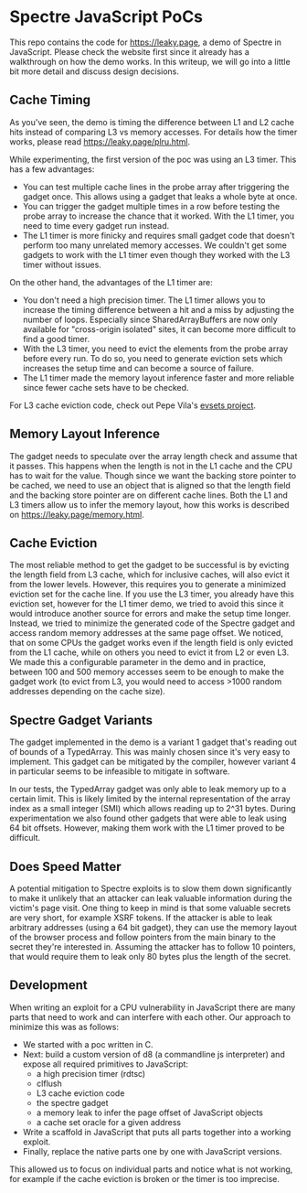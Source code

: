 # Spectre JavaScript PoCs

This repo contains the code for https://leaky.page, a demo of Spectre in
JavaScript. Please check the website first since it already has a walkthrough on
how the demo works. In this writeup, we will go into a little bit more detail
and discuss design decisions.

## Cache Timing

As you've seen, the demo is timing the difference between L1 and L2 cache hits
instead of comparing L3 vs memory accesses. For details how the timer works,
please read https://leaky.page/plru.html.

While experimenting, the first version of the poc was using an L3 timer. This
has a few advantages:
* You can test multiple cache lines in the probe array after triggering the
  gadget once. This allows using a gadget that leaks a whole byte at once.
* You can trigger the gadget multiple times in a row before testing the probe
  array to increase the chance that it worked. With the L1 timer, you need to
  time every gadget run instead.
* The L1 timer is more finicky and requires small gadget code that doesn't
  perform too many unrelated memory accesses. We couldn't get some gadgets to
  work with the L1 timer even though they worked with the L3 timer without
  issues.

On the other hand, the advantages of the L1 timer are:
* You don't need a high precision timer. The L1 timer allows you to increase the
  timing difference between a hit and a miss by adjusting the number of loops.
  Especially since SharedArrayBuffers are now only available for "cross-origin
  isolated" sites, it can become more difficult to find a good timer.
* With the L3 timer, you need to evict the elements from the probe array before
  every run. To do so, you need to generate eviction sets which increases the
  setup time and can become a source of failure.
* The L1 timer made the memory layout inference faster and more reliable since
  fewer cache sets have to be checked.

For L3 cache eviction code, check out Pepe Vila's [evsets project](https://github.com/cgvwzq/evsets/tree/master/browser).

## Memory Layout Inference

The gadget needs to speculate over the array length check and assume that it
passes. This happens when the length is not in the L1 cache and the CPU has to
wait for the value. Though since we want the backing store pointer to be cached,
we need to use an object that is aligned so that the length field and the backing
store pointer are on different cache lines.
Both the L1 and L3 timers allow us to infer the memory layout, how this works is
described on https://leaky.page/memory.html.

## Cache Eviction

The most reliable method to get the gadget to be successful is by evicting the
length field from L3 cache, which for inclusive caches, will also evict it from
the lower levels.
However, this requires you to generate a minimized eviction set for the cache
line. If you use the L3 timer, you already have this eviction set, however for
the L1 timer demo, we tried to avoid this since it would introduce another
source for errors and make the setup time longer.
Instead, we tried to minimize the generated code of the Spectre gadget and
access random memory addresses at the same page offset. We noticed, that on some
CPUs the gadget works even if the length field is only evicted from the L1
cache, while on others you need to evict it from L2 or even L3. We made this a
configurable parameter in the demo and in practice, between 100 and 500 memory
accesses seem to be enough to make the gadget work (to evict from L3, you would
need to access >1000 random addresses depending on the cache size).

## Spectre Gadget Variants

The gadget implemented in the demo is a variant 1 gadget that's reading out of
bounds of a TypedArray. This was mainly chosen since it's very easy to
implement. This gadget can be mitigated by the compiler, however variant 4 in
particular seems to be infeasible to mitigate in software.

In our tests, the TypedArray gadget was only able to leak memory up to a
certain limit. This is likely limited by the internal representation of the
array index as a small integer (SMI) which allows reading up to 2^31 bytes.
During experimentation we also found other gadgets that were able to leak
using 64 bit offsets. However, making them work with the L1 timer proved to be
difficult.

## Does Speed Matter

A potential mitigation to Spectre exploits is to slow them down significantly to
make it unlikely that an attacker can leak valuable information during the
victim's page visit.
One thing to keep in mind is that some valuable secrets are very short, for
example XSRF tokens. If the attacker is able to leak arbitrary addresses (using
a 64 bit gadget), they can use the memory layout of the browser process and
follow pointers from the main binary to the secret they're interested in.
Assuming the attacker has to follow 10 pointers, that would require them to leak
only 80 bytes plus the length of the secret.

## Development

When writing an exploit for a CPU vulnerability in JavaScript there are many
parts that need to work and can interfere with each other.
Our approach to minimize this was as follows:
* We started with a poc written in C.
* Next: build a custom version of d8 (a commandline js interpreter) and expose
  all required primitives to JavaScript:
  * a high precision timer (rdtsc)
  * clflush
  * L3 cache eviction code
  * the spectre gadget
  * a memory leak to infer the page offset of JavaScript objects
  * a cache set oracle for a given address
* Write a scaffold in JavaScript that puts all parts together into a working
  exploit.
* Finally, replace the native parts one by one with JavaScript versions.

This allowed us to focus on individual parts and notice what is not working,
for example if the cache eviction is broken or the timer is too imprecise.
